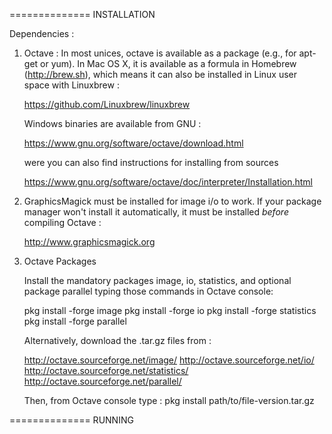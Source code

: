 ==============
INSTALLATION

Dependencies :

1. Octave : In most unices, octave is available as a package (e.g., 
   for apt-get or yum). In Mac OS X, it is available as a formula in 
   Homebrew (http://brew.sh), which means it can also be installed in 
   Linux user space with Linuxbrew :

   https://github.com/Linuxbrew/linuxbrew

   Windows binaries are available from GNU : 

   https://www.gnu.org/software/octave/download.html

   were you can also find instructions for installing from sources

   https://www.gnu.org/software/octave/doc/interpreter/Installation.html


2. GraphicsMagick must be installed for image i/o to work. If your 
   package manager won't install it automatically, it must be 
   installed *before* compiling Octave :

   http://www.graphicsmagick.org


3. Octave Packages
   
   Install the mandatory packages image, io, statistics, and optional
   package parallel typing those commands in Octave console:

   pkg install -forge image
   pkg install -forge io
   pkg install -forge statistics
   pkg install -forge parallel

   Alternatively, download the .tar.gz files from :

   http://octave.sourceforge.net/image/
   http://octave.sourceforge.net/io/
   http://octave.sourceforge.net/statistics/
   http://octave.sourceforge.net/parallel/

   Then, from Octave console type :
   pkg install path/to/file-version.tar.gz


==============
RUNNING

